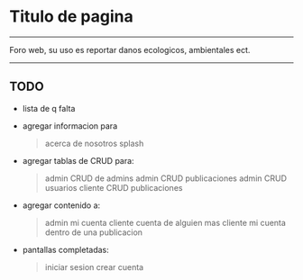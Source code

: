 # Titulo de pagina

---

Foro web, su uso es reportar danos ecologicos, ambientales ect.

---

## TODO

- lista de q falta

* agregar informacion para

  > acerca de nosotros
  > splash

* agregar tablas de CRUD para:

  > admin CRUD de admins
  > admin CRUD publicaciones
  > admin CRUD usuarios
  > cliente CRUD publicaciones

* agregar contenido a:

  > admin mi cuenta
  > cliente cuenta de alguien mas
  > cliente mi cuenta
  > dentro de una publicacion

* pantallas completadas:
  > iniciar sesion
  > crear cuenta
